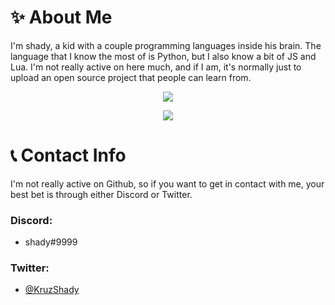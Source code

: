 # ✨ About Me

I'm shady, a kid with a couple programming languages inside his brain. The language that I know the most of is Python, but I also know a bit of JS and Lua. I'm not really active on here much, and if I am, it's normally just to upload an open source project that people can learn from.


<p align="center">
  <img src="https://github-readme-stats.vercel.app/api?username=u4pak&count_private=true&show_icons=true&theme=radical" />
</p>

<p align="center">
  <img src="https://github-profile-trophy.vercel.app/?username=ryo-ma&theme=onedark" />
</p>

# 📞 Contact Info

I'm not really active on Github, so if you want to get in contact with me, your best bet is through either Discord or Twitter.

### Discord:
- shady#9999

### Twitter:
- [@KruzShady](https://twitter.com/kruzshady)

